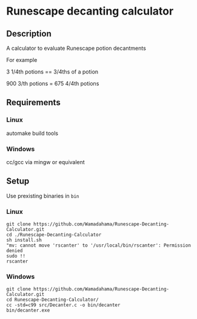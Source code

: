 # Runescape decanting calculator

## Description
A calculator to evaluate Runescape potion decantments

For example

3 1/4th potions == 3/4ths of a potion

900 3/th potions = 675 4/4th potions  

## Requirements

### Linux
automake build tools

### Windows
cc/gcc via mingw or equivalent

## Setup
Use prexisting binaries in ```bin ```
### Linux
```
git clone https://github.com/Wamadahama/Runescape-Decanting-Calculator.git
cd ./Runescape-Decanting-Calculator
sh install.sh
"mv: cannot move 'rscanter' to '/usr/local/bin/rscanter': Permission denied
sudo !!
rscanter
 ```
### Windows
```
git clone https://github.com/Wamadahama/Runescape-Decanting-Calculator.git
cd Runescape-Decanting-Calculator/
cc -std=c99 src/Decanter.c -o bin/decanter
bin/decanter.exe
```
